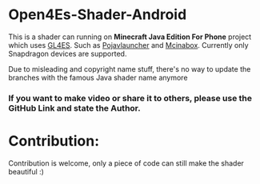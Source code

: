 # Open4Es-Shader-Android
This is a shader can running on **Minecraft Java Edition For Phone** project which uses [GL4ES](https://github.com/ptitSeb/gl4es). Such as [Pojavlauncher](https://github.com/PojavLauncherTeam) and [Mcinabox](https://github.com/AOF-Dev/MCinaBox). Currently only Snapdragon devices are supported.

Due to misleading and copyright name stuff, there's no way to update the branches with the famous Java shader name anymore

### If you want to make video or share it to others, please use the GitHub Link and state the Author.
# Contribution:
Contribution is welcome, only a piece of code can still make the shader beautiful :)

